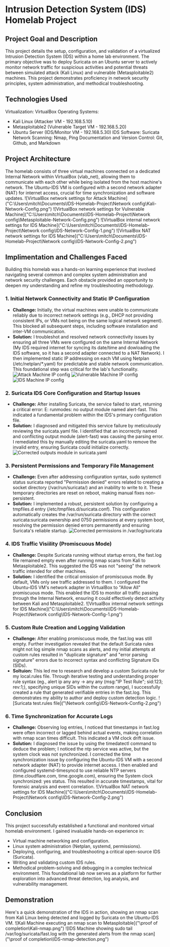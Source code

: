 # Intrusion Detection System (IDS) Homelab Project 
## Project Goal and Description
This project details the setup, configuration, and validation of a virtualized Intrusion Detection System (IDS) within a home lab environment. The primary objective was to deploy Suricata on an Ubuntu server to actively monitor network traffic for suspicious activities and potential threats between simulated attack (Kali Linux) and vulnerable (Metasploitable2) machines. This project demonstrates proficiency in network security principles, system administration, and methodical troubleshooting.
## Technologies Used
Virtualization: VirtualBox
Operating Systems: 
- Kali Linux (Attacker VM - 192.168.5.10)
- Metasploitable2 (Vulnerable Target VM - 192.168.5.20)
- Ubuntu Server (IDS/Monitor VM - 192.168.5.30)
IDS Software: Suricata
Network Scanning: Nmap, Ping
Documentation and Version Control: Git, Github, and Markdown
## Project Architecture
The homelab consists of three virtual machines connected on a dedicated Internal Network within VirtualBox (vlab_net), allowing them to communicate with each other while being isolated from the host machine's network. The Ubuntu-IDS VM is configured with a second network adapter (NAT) for internet access, crucial for time synchronization and software updates.
![VirtualBox network settings for Attack Machine]("C:\Users\mitch\Documents\IDS-Homelab-Project\Network config\Kali-Network-Config.png") 
![VirtualBox network settings for Vulnerable Machine]("C:\Users\mitch\Documents\IDS-Homelab-Project\Network config\Metasploitable-Network-Config.png") 
![VirtualBox internal network settings for IDS Machine]("C:\Users\mitch\Documents\IDS-Homelab-Project\Network config\IDS-Network-Config-1.png") 
![VirtualBox NAT network settings for IDS Machine]("C:\Users\mitch\Documents\IDS-Homelab-Project\Network config\IDS-Network-Config-2.png") 
## Implimentation and Challenges Faced
Building this homelab was a hands-on learning experience that involved navigating several common and complex system administration and network security challenges. Each obstacle provided an opportunity to deepen my understanding and refine my troubleshooting methodology.
### 1. Initial Network Connectivity and Static IP Configuration
- **Challenge:** Initially, the virtual machines were unable to communicate reliably due to incorrect network settings (e.g., DHCP not providing consistent IPs, or VMs not being on the same logical network segment). This blocked all subsequent steps, including software installation and inter-VM communication.
- **Solution:** I troubleshot and resolved network connectivity issues by ensuring all three VMs were configured on the same Internal Network (My IDS required internet for syncing its date/time and dowloading the IDS software, so it has a second adapter connected to a NAT Network). I then implemented static IP addressing on each VM using Netplan (/etc/netplan/*.yaml) for predictable and stable network communication. This foundational step was critical for the lab's functionality.
![Attack Machine IP config]("\IP-config-screenshots\Kali-IP.png") 
![Vulnerable Machine IP config]("\IP-config-screenshots\Metasploitable-IP.png") 
![IDS Machine IP config]("\IP-config-screenshots\IDS-IP.png")
### 2. Suricata IDS Core Configuration and Startup Issues
- **Challenge:** After installing Suricata, the service failed to start, returning a critical error: E: runmodes: no output module named alert-fast. This indicated a fundamental problem within the IDS's primary configuration file.
- **Solution:** I diagnosed and mitigated this service failure by meticulously reviewing the suricata.yaml file. I identified that an incorrectly named and conflicting output module (alert-fast) was causing the parsing error. I remediated this by manually editing the suricata.yaml to remove the invalid entry, ensuring Suricata could initialize correctly.
![Corrected outputs module in suricata.yaml]("\IDS-file-configuration\IDS-suricata.yaml-outputs.png") 
### 3. Persistent Permissions and Temporary File Management
- **Challenge:** Even after addressing configuration syntax, sudo systemctl status suricata reported "Permission denied" errors related to creating a socket directory (/var/run/suricata/) and an inability to write to it. These temporary directories are reset on reboot, making manual fixes non-persistent.
- **Solution:** I implemented a robust, persistent solution by configuring a tmpfiles.d entry (/etc/tmpfiles.d/suricata.conf). This configuration automatically creates the /var/run/suricata directory with the correct suricata:suricata ownership and 0750 permissions at every system boot, resolving the permission denied errors permanently and ensuring Suricata's reliable startup.
![Corrected permissions in /var/log/suricata]("IDS-chown-config") 
### 4. IDS Traffic Visiility (Promiscuous Mode)
- **Challenge:** Despite Suricata running without startup errors, the fast.log file remained empty even after running nmap scans from Kali to Metasploitable2. This suggested the IDS was not "seeing" the network traffic intended for other machines.
- **Solution:** I identified the critical omission of promiscuous mode. By default, VMs only see traffic addressed to them. I configured the Ubuntu-IDS VM's network adapter in VirtualBox to "Allow All" promiscuous mode. This enabled the IDS to monitor all traffic passing through the Internal Network, ensuring it could effectively detect activity between Kali and Metasploitable2.
![VirtualBox internal network settings for IDS Machine]("C:\Users\mitch\Documents\IDS-Homelab-Project\Network config\IDS-Network-Config-1.png") 
### 5. Custom Rule Creation and Logging Validation
- **Challenge:** After enabling promiscuous mode, the fast.log was still empty. Further investigation revealed that the default Suricata rules might not log simple nmap scans as alerts, and my initial attempts at custom rules resulted in "duplicate signature" and "error parsing signature" errors due to incorrect syntax and conflicting Signature IDs (SIDs).
- **Soltuion:** This led me to research and develop a custom Suricata rule for my local.rules file. Through iterative testing and understanding proper rule syntax (eg., alert ip any any -> any any (msg:"IP Test Rule"; sid:123; rev:1;), specifying unique SIDs within the custom range), I successfully created a rule that generated verifiable entries in the fast.log. This demonstrates my ability to author and deploy custom detection logic.
![Suricata test.rules file]("\Network config\IDS-Network-Config-2.png")
### 6. Time Synchronization for Accurate Logs
- **Challenge:** Observing log entries, I noticed that timestamps in fast.log were often incorrect or lagged behind actual events, making correlation with nmap scan times difficult. This indicated a VM clock drift issue.
- **Solution:** I diagnosed the issue by using the timedatectl command to deduce the problem; I noticed the ntp service was active, but the system clock was not synchronized. I corrected the time synchronization issue by configuring the Ubuntu-IDS VM with a second network adapter (NAT) to provide internet access. I then enabled and configured systemd-timesyncd to use reliable NTP servers (time.cloudflare.com, time.google.com), ensuring the System clock synchronized: yes status. This resulted in accurate timestamps, vital for forensic analysis and event correlation.
![VirtualBox NAT network settings for IDS Machine]("C:\Users\mitch\Documents\IDS-Homelab-Project\Network config\IDS-Network-Config-2.png") 
## Conclusion 
This project successfully established a functional and monitored virtual homelab environment. I gained invaluable hands-on experience in:
- Virtual machine networking and configuration.
- Linux system administration (Netplan, systemd, permissions).
- Deploying, configuring, and troubleshooting a critical open-source IDS (Suricata).
- Writing and validating custom IDS rules.
- Methodical problem-solving and debugging in a complex technical environment.
This foundational lab now serves as a platform for further exploration into advanced threat detection, log analysis, and vulnerability management.
## Demonstration
Here's a quick demonstration of the IDS in action, showing an nmap scan from Kali Linux being detected and logged by Suricata on the Ubuntu-IDS VM.
![Kali Machine executing an nmap scan to Metasploitable]("\proof of completion\Kali-nmap.png")
![IDS Machine showing sudo tail /var/log/suricata/fast.log with the generated alerts from the nmap scan]("\proof of completion\IDS-nmap-detection.png")

